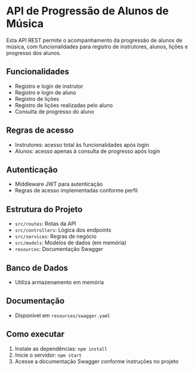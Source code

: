 # API de Progressão de Alunos de Música

Esta API REST permite o acompanhamento da progressão de alunos de música, com funcionalidades para registro de instrutores, alunos, lições e progresso dos alunos.

## Funcionalidades
- Registro e login de instrutor
- Registro e login de aluno
- Registro de lições
- Registro de lições realizadas pelo aluno
- Consulta de progresso do aluno

## Regras de acesso
- Instrutores: acesso total às funcionalidades após login
- Alunos: acesso apenas à consulta de progresso após login

## Autenticação
- Middleware JWT para autenticação
- Regras de acesso implementadas conforme perfil

## Estrutura do Projeto
- `src/routes`: Rotas da API
- `src/controllers`: Lógica dos endpoints
- `src/services`: Regras de negócio
- `src/models`: Modelos de dados (em memória)
- `resources`: Documentação Swagger

## Banco de Dados
- Utiliza armazenamento em memória

## Documentação
- Disponível em `resources/swagger.yaml`

## Como executar
1. Instale as dependências: `npm install`
2. Inicie o servidor: `npm start`
3. Acesse a documentação Swagger conforme instruções no projeto
